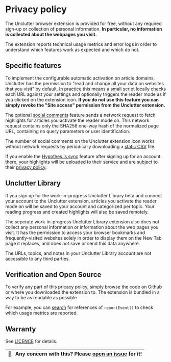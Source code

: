 # Privacy policy

The Unclutter browser extension is provided for free, without any required sign-up or collection of personal information. **In particular, no information is collected about the webpages you visit.**

The extension reports technical usage metrics and error logs in order to understand which features work as expected and which do not.

## Specific features

To implement the configurable automatic activation on article domains, Unclutter has the permission to "read and change all your data on websites that you visit" by default. In practice this means [a small script](https://github.com/lindylearn/unclutter/blob/main/source/content-script/boot.ts) locally checks each URL against your settings and optionally triggers the reader mode as if you clicked on the extension icon.
**If you do not use this feature you can simply revoke the "Site access" permission from the Unclutter extension.**

The optional [social comments](./social-highlights.md) feature sends a network request to fetch highlights for articles you activate the reader mode on. This network request contains only the SHA256 one-way hash of the normalized page URL, containing no query parameters or user identification.

The number of social comments on the Unclutter extension icon works without network requests by periodically downloading a [static CSV](./social-highlights.md#privacy) file.

If you enable the [Hypothes.is sync](./annotations.md.md) feature after signing up for an account there, your highlights will be uploaded to their service and are subject to their [privacy policy](https://web.hypothes.is/privacy/).

## Unclutter Library

If you sign up for the work-in-progress Unclutter Library beta and connect your account to the Unclutter extension, articles you activate the reader mode on will be saved to your account and categorized per topic.
Your reading progress and created highlights will also be saved remotely.

The seperate work-in-progress Unclutter Library extension also does not collect any personal information or information about the web pages you visit.
It has the permission to access your browser bookmarks and frequently-visited websites solely in order to display them on the New Tab page it replaces, and does not save or send this data anywhere.

The URLs, topics, and notes in your Unclutter Library account are not accessible to any third parties.

## Verification and Open Source

To verify any part of this pricacy policy, simply browse the code on Github or where you downloaded the extension to. The extension is bundled in a way to be as readable as possible

For example, you can [search](https://github.com/lindylearn/unclutter/search?q=reportEvent) for references of `reportEvent()` to check which usage metrics are reported.

## Warranty

See [LICENCE](../LICENCE) for details.

| 🐛     **Any concern with this? Please [open an issue](https://github.com/lindylearn/unclutter/issues/new) for it!** |
| -------------------------------------------------------------------------------------------------------------------- |
